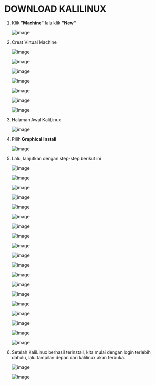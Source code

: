 # DOWNLOAD KALILINUX

1. Klik **"Machine"** lalu klik **"New"**

   ![image](https://github.com/user-attachments/assets/40ad197a-74ee-4b21-99a1-a088e9b0fa74)


2. Creat Virtual Machine

   ![image](https://github.com/user-attachments/assets/b3ea1ca8-e8a0-48aa-a6ad-93a352879b41)

   ![image](https://github.com/user-attachments/assets/9803c6c7-a747-448d-959f-9b55f971d697)

   ![image](https://github.com/user-attachments/assets/678cf807-0156-49ae-bcaf-1e53e43d9803)

   ![image](https://github.com/user-attachments/assets/e1422b54-4b0f-495e-9576-780f5b8c2133)

   ![image](https://github.com/user-attachments/assets/8c61d393-7dd3-4f6b-b3c4-6416115cb7d8)

   ![image](https://github.com/user-attachments/assets/c46afe5d-d296-49ea-9707-36ac26fecc56)

   ![image](https://github.com/user-attachments/assets/10ecfa8b-67b2-48d1-8247-ded34924bab5)





4. Halaman Awal KaliLinux

   ![image](https://github.com/user-attachments/assets/b7421c28-211d-4ebc-b0ba-e66de29c4659)


5. Pilih **Graphical Install**

   ![image](https://github.com/user-attachments/assets/98ba516c-78b7-403b-87b2-a659170ebf9c)


6. Lalu, lanjutkan dengan step-step berikut ini

   ![image](https://github.com/user-attachments/assets/71721604-5c4a-4319-b4d5-4e74f7696ce0)

   ![image](https://github.com/user-attachments/assets/3bdbd5f3-fda0-4dd8-b508-cd6c47c75dc8)

   ![image](https://github.com/user-attachments/assets/c77bbf45-d90f-458e-948d-6d0e592baa8e)

   ![image](https://github.com/user-attachments/assets/e2407523-5169-4784-8613-d33444b741e2)

   ![image](https://github.com/user-attachments/assets/b3968897-69ef-4b7a-b4a0-aa2c67358823)

   ![image](https://github.com/user-attachments/assets/f5048bb2-67bf-4086-8238-2fb3f9ea49a5)

   ![image](https://github.com/user-attachments/assets/fa1d9719-ca7b-48cf-ade0-ae0ddfa05c9a)

   ![image](https://github.com/user-attachments/assets/cc7c7906-15cd-4241-a499-e221acca5bbe)

   ![image](https://github.com/user-attachments/assets/b901abae-71f7-4c97-a8fb-c76bc5664019)

   ![image](https://github.com/user-attachments/assets/c8531da2-8d28-462c-b2da-eab6ce82456e)

   ![image](https://github.com/user-attachments/assets/47a09a43-608b-4c44-997b-a07a6a100ad8)

   ![image](https://github.com/user-attachments/assets/923fbe72-a47b-41be-ac9b-2ae1f771a0fb)

   ![image](https://github.com/user-attachments/assets/997cd848-e00f-4190-a967-fa9ae9ecdfe6)

   ![image](https://github.com/user-attachments/assets/e44aa583-2026-4997-a0f0-02c022a38832)

   ![image](https://github.com/user-attachments/assets/5e32a010-ce74-412b-8213-84e39835878c)

   ![image](https://github.com/user-attachments/assets/d0896afb-477b-4112-95b7-dbf9e23f4f73)

   ![image](https://github.com/user-attachments/assets/3c33121d-8332-41a7-98db-e316ba1b1129)

   ![image](https://github.com/user-attachments/assets/4f8de89c-000e-4d91-b60d-456c75c45dda)

   ![image](https://github.com/user-attachments/assets/9bf74e21-eaa4-41d0-a753-ea1cdb8d154c)



7. Setelah KaliLinux berhasil terinstall, kita mulai dengan login terlebih dahulu, lalu tampilan depan dari kalilinux akan terbuka.

   ![image](https://github.com/user-attachments/assets/203203f2-d603-4b92-8b78-059631d265d7)

   ![image](https://github.com/user-attachments/assets/529abcba-43a2-409b-a4c2-8a38e96bf957)

   








